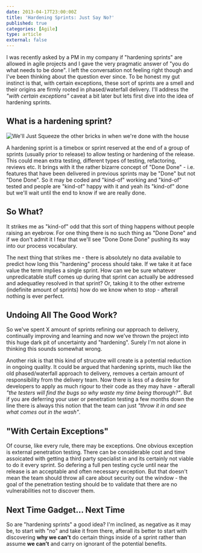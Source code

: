 ```yaml
---
date: 2013-04-17T23:00:00Z
title: 'Hardening Sprints: Just Say No?'
published: true
categories: [Agile]
type: article
external: false
---
```

I was recently asked by a PM in my company if "hardening sprints" are allowed in agile projects and I gave the very pragmatic answer of "you do what needs to be done".  I left the conversation not feeling right though and I've been thinking about the question ever since.  To be honest my gut instinct is that, with certain exceptions, these sort of sprints are a smell and their origins are firmly rooted in phased/waterfall delivery.  I'll address the _"with certain exceptions"_ caveat a bit later but lets first dive into the idea of hardening sprints.

## What is a hardening sprint?

![We'll Just Squeeze the other bricks in when we're done with the house](/images/blog/hardening-sprints.png)

A hardening sprint is a timebox or sprint reserved at the end of a group of sprints (usually prior to release) to allow testing or hardening of the release.  This could mean extra testing, different types of testing, refactoring, reviews etc.  It brings with it the rather bizarre concept of "Done Done" - i.e. features that have been delivered in previous sprints may be "Done" but not "Done Done".  So it may be coded and "kind-of" working and "kind-of" tested and people are "kind-of" happy with it and yeah its "kind-of" done but we'll wait until the end to know if we are really done.

## So What?

It strikes me as "kind-of" odd that this sort of thing happens without people raising an eyebrow.  For one thing there is no such thing as "Done Done" and if we don't admit it I fear that we'll see "Done Done Done" pushing its way into our process vocabulary.  

The next thing that strikes me - there is absolutely no data available to predict how long this "hardening" process should take.  If we take it at face value the term implies a single sprint.  How can we be sure whatever unpredicatable stuff comes up during that sprint can actually be addressed and adequatley resolved in that sprint?  Or, taking it to the other extreme (indefinite amount of sprints) how do we know when to stop - afterall nothing is ever perfect.

## Undoing All The Good Work?

So we've spent X amount of sprints refining our approach to delivery, continually improving and learning and now we've thrown the project into this huge dark pit of uncertainty and "hardening".  Surely I'm not alone in thinking this sounds somewhat wrong.

Another risk is that this kind of strucutre will create is a potential reduction in ongoing quality.  It could be argued that hardening sprints, much like the old phased/waterfall approach to delivery, removes a certain amount of responsibility from the delivery team.  Now there is less of a desire for developers to apply as much rigour to their code as they may have - afterall _"the testers will find the bugs so why waste my time being thorough?"_.  But if you are deferring your user or penetration testing a few months down the line there is always this notion that the team can just _"throw it in and see what comes out in the wash"_. 

## "With Certain Exceptions"

Of course, like every rule, there may be exceptions.  One obvious exception is external penetration testing.  There can be considerable cost and time assoicated with getting a third party specialist in and its certainly not viable to do it every sprint.  So defering a full pen testing cycle until near the release is an acceptable and often necessary exception.  But that doesn't mean the team should throw all care about security out the window - the goal of the penetration testing should be to validate that there are no vulnerabilities not to discover them.

## Next Time Gadget... Next Time

So are "hardening sprints" a good idea?  I'm inclined, as negative as it may be, to start with "no" and take it from there, afterall its better to start with discovering __why we can't__ do certain things inside of a sprint rather than assume __we can't__ and carry on ignorant of the potential benefits.